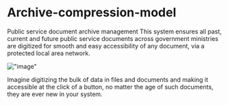 # Archive-compression-model
Public service document archive management 
This system ensures all past, current and future public service documents across government ministries are digitized for smooth and easy accessibility of any document, via a protected local area network. 

!["image"](https://media.istockphoto.com/id/962173286/photo/office-file-folders-stack-of-documents-in-cardboard-box-bureaucracy.jpg?s=612x612&w=0&k=20&c=ic1Hu5JCNbySJEPnR-WxyF0OlmSbI2Xez_iQJ-JIvvw=)

Imagine digitizing the bulk of data in files and documents and making it accessible at the click of a button, no matter the age of such documents, they are ever new in your system.
